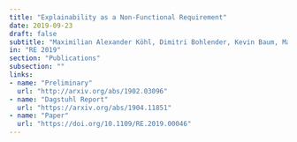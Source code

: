 ```yaml
---
title: "Explainability as a Non-Functional Requirement"
date: 2019-09-23
draft: false
subtitle: "Maximilian Alexander Köhl, Dimitri Bohlender, Kevin Baum, Markus Langer, Daniel Oster, Timo Speith"
in: "RE 2019"
section: "Publications"
subsection: ""
links:
- name: "Preliminary"
  url: "http://arxiv.org/abs/1902.03096"
- name: "Dagstuhl Report"
  url: "https://arxiv.org/abs/1904.11851"
- name: "Paper"
  url: "https://doi.org/10.1109/RE.2019.00046"
---
```

